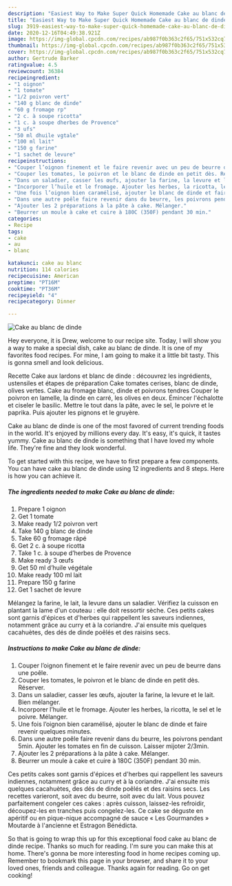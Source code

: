 ```yaml
---
description: "Easiest Way to Make Super Quick Homemade Cake au blanc de dinde"
title: "Easiest Way to Make Super Quick Homemade Cake au blanc de dinde"
slug: 3919-easiest-way-to-make-super-quick-homemade-cake-au-blanc-de-dinde
date: 2020-12-16T04:49:38.921Z
image: https://img-global.cpcdn.com/recipes/ab987f0b363c2f65/751x532cq70/cake-au-blanc-de-dinde-photo-principale-de-la-recette.jpg
thumbnail: https://img-global.cpcdn.com/recipes/ab987f0b363c2f65/751x532cq70/cake-au-blanc-de-dinde-photo-principale-de-la-recette.jpg
cover: https://img-global.cpcdn.com/recipes/ab987f0b363c2f65/751x532cq70/cake-au-blanc-de-dinde-photo-principale-de-la-recette.jpg
author: Gertrude Barker
ratingvalue: 4.5
reviewcount: 36384
recipeingredient:
- "1 oignon"
- "1 tomate"
- "1/2 poivron vert"
- "140 g blanc de dinde"
- "60 g fromage rp"
- "2 c. à soupe ricotta"
- "1 c. à soupe dherbes de Provence"
- "3 ufs"
- "50 ml dhuile vgtale"
- "100 ml lait"
- "150 g farine"
- "1 sachet de levure"
recipeinstructions:
- "Couper l’oignon finement et le faire revenir avec un peu de beurre dans une poêle."
- "Couper les tomates, le poivron et le blanc de dinde en petit dès. Réserver."
- "Dans un saladier, casser les œufs, ajouter la farine, la levure et le lait. Bien mélanger."
- "Incorporer l’huile et le fromage. Ajouter les herbes, la ricotta, le sel et le poivre. Mélanger."
- "Une fois l’oignon bien caramélisé, ajouter le blanc de dinde et faire revenir quelques minutes."
- "Dans une autre poêle faire revenir dans du beurre, les poivrons pendant 5min. Ajouter les tomates en fin de cuisson. Laisser mijoter 2/3min."
- "Ajouter les 2 préparations à la pâte à cake. Mélanger."
- "Beurrer un moule à cake et cuire à 180C (350F) pendant 30 min."
categories:
- Recipe
tags:
- cake
- au
- blanc

katakunci: cake au blanc 
nutrition: 114 calories
recipecuisine: American
preptime: "PT16M"
cooktime: "PT36M"
recipeyield: "4"
recipecategory: Dinner

---
```



![Cake au blanc de dinde](https://img-global.cpcdn.com/recipes/ab987f0b363c2f65/751x532cq70/cake-au-blanc-de-dinde-photo-principale-de-la-recette.jpg)

Hey everyone, it is Drew, welcome to our recipe site. Today, I will show you a way to make a special dish, cake au blanc de dinde. It is one of my favorites food recipes. For mine, I am going to make it a little bit tasty. This is gonna smell and look delicious.

Recette Cake aux lardons et blanc de dinde : découvrez les ingrédients, ustensiles et étapes de préparation Cake tomates cerises, blanc de dinde, olives vertes. Cake au fromage blanc, dinde et poivrons tendres Couper le poivron en lamelle, la dinde en carré, les olives en deux. Émincer l&#39;échalotte et ciseler le basilic. Mettre le tout dans la pâte, avec le sel, le poivre et le paprika. Puis ajouter les pignons et le gruyère.

Cake au blanc de dinde is one of the most favored of current trending foods in the world. It's enjoyed by millions every day. It's easy, it's quick, it tastes yummy. Cake au blanc de dinde is something that I have loved my whole life. They're fine and they look wonderful.


To get started with this recipe, we have to first prepare a few components. You can have cake au blanc de dinde using 12 ingredients and 8 steps. Here is how you can achieve it.

<!--inarticleads1-->

##### The ingredients needed to make Cake au blanc de dinde:

1. Prepare 1 oignon
1. Get 1 tomate
1. Make ready 1/2 poivron vert
1. Take 140 g blanc de dinde
1. Take 60 g fromage râpé
1. Get 2 c. à soupe ricotta
1. Take 1 c. à soupe d’herbes de Provence
1. Make ready 3 œufs
1. Get 50 ml d’huile végétale
1. Make ready 100 ml lait
1. Prepare 150 g farine
1. Get 1 sachet de levure


Mélangez la farine, le lait, la levure dans un saladier. Vérifiez la cuisson en plantant la lame d&#39;un couteau : elle doit ressortir sèche. Ces petits cakes sont garnis d&#39;épices et d&#39;herbes qui rappellent les saveurs indiennes, notamment grâce au curry et à la coriandre. J&#39;ai ensuite mis quelques cacahuètes, des dés de dinde poêlés et des raisins secs. 

<!--inarticleads2-->

##### Instructions to make Cake au blanc de dinde:

1. Couper l’oignon finement et le faire revenir avec un peu de beurre dans une poêle.
1. Couper les tomates, le poivron et le blanc de dinde en petit dès. Réserver.
1. Dans un saladier, casser les œufs, ajouter la farine, la levure et le lait. Bien mélanger.
1. Incorporer l’huile et le fromage. Ajouter les herbes, la ricotta, le sel et le poivre. Mélanger.
1. Une fois l’oignon bien caramélisé, ajouter le blanc de dinde et faire revenir quelques minutes.
1. Dans une autre poêle faire revenir dans du beurre, les poivrons pendant 5min. Ajouter les tomates en fin de cuisson. Laisser mijoter 2/3min.
1. Ajouter les 2 préparations à la pâte à cake. Mélanger.
1. Beurrer un moule à cake et cuire à 180C (350F) pendant 30 min.


Ces petits cakes sont garnis d&#39;épices et d&#39;herbes qui rappellent les saveurs indiennes, notamment grâce au curry et à la coriandre. J&#39;ai ensuite mis quelques cacahuètes, des dés de dinde poêlés et des raisins secs. Les recettes varieront, soit avec du beurre, soit avec du lait. Vous pouvez parfaitement congeler ces cakes : après cuisson, laissez-les refroidir, découpez-les en tranches puis congelez-les. Ce cake se déguste en apéritif ou en pique-nique accompagné de sauce « Les Gourmandes » Moutarde à l&#39;ancienne et Estragon Bénédicta. 

So that is going to wrap this up for this exceptional food cake au blanc de dinde recipe. Thanks so much for reading. I'm sure you can make this at home. There's gonna be more interesting food in home recipes coming up. Remember to bookmark this page in your browser, and share it to your loved ones, friends and colleague. Thanks again for reading. Go on get cooking!
